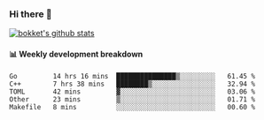 ### Hi there 👋
[![bokket's github stats](https://github-readme-stats.vercel.app/api?username=bokket&show_icons=true&count_private=true)](https://github.com/anuraghazra/github-readme-stats)

#### :bar_chart: Weekly development breakdown
<!--START_SECTION:waka-->
```text
Go         14 hrs 16 mins  ███████████████▒░░░░░░░░░   61.45 % 
C++        7 hrs 38 mins   ████████▒░░░░░░░░░░░░░░░░   32.94 % 
TOML       42 mins         ▓░░░░░░░░░░░░░░░░░░░░░░░░   03.06 % 
Other      23 mins         ▒░░░░░░░░░░░░░░░░░░░░░░░░   01.71 % 
Makefile   8 mins          ░░░░░░░░░░░░░░░░░░░░░░░░░   00.60 % 
```
<!--END_SECTION:waka-->
